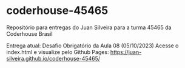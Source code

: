 # coderhouse-45465

Repositório para entregas do Juan Silveira para a turma 45465 da Coderhouse Brasil

Entrega atual: Desafio Obrigatório da Aula 08 (05/10/2023)
Acesse o index.html e visualize pelo Github Pages:
https://juan-silveira.github.io/coderhouse-45465/

